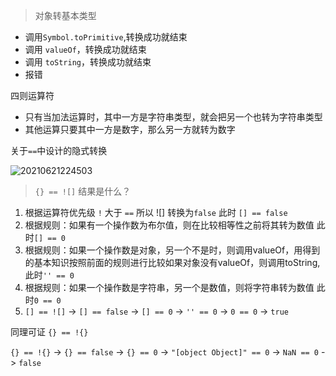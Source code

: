 > 对象转基本类型
  - 调用`Symbol.toPrimitive`,转换成功就结束
  - 调用 `valueOf`，转换成功就结束
  - 调用 `toString`，转换成功就结束
  - 报错

四则运算符
  - 只有当加法运算时，其中一方是字符串类型，就会把另一个也转为字符串类型
  - 其他运算只要其中一方是数字，那么另一方就转为数字

关于`==`中设计的隐式转换

  ![20210621224503](https://cdn.jsdelivr.net/gh/rsl140/imgCdn@main/imgs/20210621224503.png)

> `{} == ![]` 结果是什么？

  1. 根据运算符优先级 `!` 大于 `==` 所以 ![] 转换为`false`  此时 `[] == false`
  2. 根据规则：如果有一个操作数为布尔值，则在比较相等性之前将其转为数值 此时`[] == 0`
  3. 根据规则：如果一个操作数是对象，另一个不是时，则调用valueOf，用得到的基本知识按照前面的规则进行比较如果对象没有valueOf，则调用toString,此时`'' == 0`
  4. 根据规则：如果一个操作数是字符串，另一个是数值，则将字符串转为数值 此时`0 == 0`
  5. `[] == ![]` -> `[] == false` -> `[] == 0` -> `'' == 0` -> `0 == 0` -> `true`

同理可证 `{} == !{}`

`{} == !{}` -> `{} == false` -> `{} == 0` -> `"[object Object]" == 0` -> `NaN == 0` -> `false`


